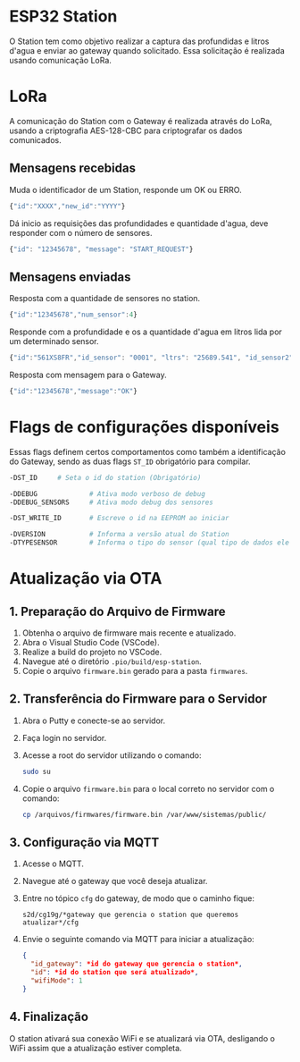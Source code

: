 # ESP32 Station

O Station tem como objetivo realizar a captura das profundidas e litros d'agua e enviar ao gateway quando solicitado. Essa solicitação é realizada usando comunicação LoRa.

# LoRa

A comunicação do Station com o Gateway é realizada através do LoRa, usando a criptografia AES-128-CBC para criptografar os dados comunicados.

## Mensagens recebidas

Muda o identificador de um Station, responde um OK ou ERRO.

```js
{"id":"XXXX","new_id":"YYYY"}
```

Dá inicio as requisições das profundidades e quantidade d'agua, deve responder com o número de sensores.

```js
{"id": "12345678", "message": "START_REQUEST"}
```

## Mensagens enviadas

Resposta com a quantidade de sensores no station.

```js
{"id":"12345678","num_sensor":4}
```

Responde com a profundidade e os a quantidade d'agua em litros lida por um determinado sensor.

```js
{"id":"561XS8FR","id_sensor": "0001", "ltrs": "25689.541", "id_sensor2": "0002", "depth": "86.54"}
```

Resposta com mensagem para o Gateway.

```js
{"id":"12345678","message":"OK"}
```

# Flags de configurações disponíveis

Essas flags definem certos comportamentos como também a identificação do Gateway, sendo as duas flags `ST_ID` obrigatório para compilar.

```bash
-DST_ID 	# Seta o id do station (Obrigatório)

-DDEBUG 			# Ativa modo verboso de debug
-DDEBUG_SENSORS		# Ativa modo debug dos sensores

-DST_WRITE_ID 		# Escreve o id na EEPROM ao iniciar

-DVERSION           # Informa a versão atual do Station
-DTYPESENSOR        # Informa o tipo do sensor (qual tipo de dados ele envia)  
```

# Atualização via OTA
## 1. Preparação do Arquivo de Firmware

1. Obtenha o arquivo de firmware mais recente e atualizado.
2. Abra o Visual Studio Code (VSCode).
3. Realize a build do projeto no VSCode.
4. Navegue até o diretório `.pio/build/esp-station`.
5. Copie o arquivo `firmware.bin` gerado para a pasta `firmwares`.

## 2. Transferência do Firmware para o Servidor

1. Abra o Putty e conecte-se ao servidor.
2. Faça login no servidor.
3. Acesse a root do servidor utilizando o comando:

    ```bash
    sudo su
    ```

4. Copie o arquivo `firmware.bin` para o local correto no servidor com o comando:

    ```bash
    cp /arquivos/firmwares/firmware.bin /var/www/sistemas/public/
    ```

## 3. Configuração via MQTT

1. Acesse o MQTT.
2. Navegue até o gateway que você deseja atualizar.
3. Entre no tópico `cfg` do gateway, de modo que o caminho fique:

    ```text
    s2d/cg19g/*gateway que gerencia o station que queremos atualizar*/cfg
    ```

4. Envie o seguinte comando via MQTT para iniciar a atualização:

    ```json
    {
      "id_gateway": *id do gateway que gerencia o station*,
      "id": *id do station que será atualizado*,
      "wifiMode": 1
    }
    ```

## 4. Finalização
O station ativará sua conexão WiFi e se atualizará via OTA, desligando o WiFi assim que a atualização estiver completa.